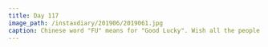 ```yaml
---
title: Day 117
image_path: /instaxdiary/201906/2019061.jpg
caption: Chinese word "FU" means for "Good Lucky". Wish all the people that suffered #coronavirus  will healthy and safe.
---
```


